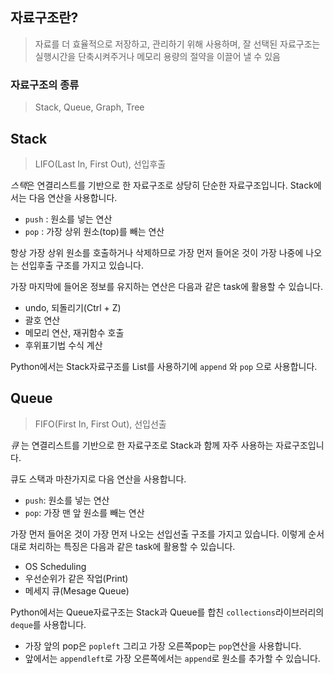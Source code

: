 ## 자료구조란?

>  자료를 더 효율적으로 저장하고, 관리하기 위해 사용하며, 잘 선택된 자료구조는 실행시간을 단축시켜주거나 메모리 용량의 절약을 이끌어 낼 수 있음

### 자료구조의 종류

> Stack, Queue, Graph, Tree

## Stack

> LIFO(Last In, First Out), 선입후출

*스택*은 연결리스트를 기반으로 한 자료구조로 상당히 단순한 자료구조입니다. Stack에서는 다음 연산을 사용합니다.

- `push` : 원소를 넣는 연산
- `pop` : 가장 상위 원소(top)를 빼는 연산

항상 가장 상위 원소를 호출하거나 삭제하므로 가장 먼저 들어온 것이 가장 나중에 나오는 선입후출 구조를 가지고 있습니다.

가장 마지막에 들어온 정보를 유지하는 연산은 다음과 같은 task에 활용할 수 있습니다.

- undo, 되돌리기(Ctrl + Z)
- 괄호 연산
- 메모리 연산, 재귀함수 호출
- 후위표기법 수식 계산

Python에서는 Stack자료구조를 List를 사용하기에 `append` 와 `pop` 으로 사용합니다.

## Queue

> FIFO(First In, First Out), 선입선출

*큐* 는 연결리스트를 기반으로 한 자료구조로 Stack과 함께 자주 사용하는 자료구조입니다.

큐도 스택과 마찬가지로 다음 연산을 사용합니다.

- `push`: 원소를 넣는 연산
- `pop`: 가장 맨 앞 원소를 빼는 연산

가장 먼저 들어온 것이 가장 먼저 나오는 선입선출 구조를 가지고 있습니다. 이렇게 순서대로 처리하는 특징은 다음과 같은 task에 활용할 수 있습니다.

- OS Scheduling
- 우선순위가 같은 작업(Print)
- 메세지 큐(Mesage Queue)

Python에서는 Queue자료구조는 Stack과 Queue를 합친 `collections`라이브러리의 `deque`를 사용합니다.

- 가장 앞의 pop은 `popleft` 그리고 가장 오른쪽pop는 `pop`연산을 사용합니다.
- 앞에서는 `appendleft`로 가장 오른쪽에서는 `append`로 원소를 추가할 수 있습니다.